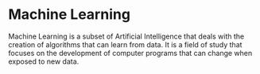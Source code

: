 # Machine Learning

Machine Learning is a subset of Artificial Intelligence that deals with the creation of algorithms that can learn from data. It is a field of study that focuses on the development of computer programs that can change when exposed to new data.
